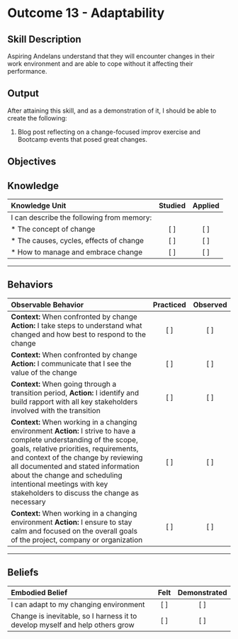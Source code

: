 # Outcome 13 - Adaptability

**Skill Description**
----------
Aspiring Andelans understand that they will encounter changes in their work environment and are able to cope without it affecting their performance.


**Output**
----------
After attaining this skill, and as a demonstration of it, I should be able to create the following:

1. Blog post reflecting on a change-focused improv exercise and Bootcamp events that posed great changes.


**Objectives**
----------

## **Knowledge**


| Knowledge Unit   |      Studied      | Applied |
|:-------------|:------------------:|:--------:|
| I can describe the following from memory: | | |
| * The concept of change  | [ ] |    [ ] |
| * The causes, cycles, effects of change  | [ ] |    [ ] |
| * How to manage and embrace change | [ ] |    [ ] |


----------


## **Behaviors**


| Observable Behavior   |      Practiced      | Observed |
|:-------------|:------------------:|:--------:|
| **Context:**  When confronted by change **Action:** I take steps to understand what changed and how best to respond to the change | [ ] |    [ ] |
| **Context:**  When confronted by change **Action:** I communicate that I see the value of the change | [ ] |    [ ] |
| **Context:** When going through a transition period, **Action:** I identify and build rapport with all key stakeholders involved with the transition | [ ] |    [ ] |
| **Context:** When working in a changing environment **Action:** I strive to have a complete understanding of the scope, goals, relative priorities, requirements, and context of the change by reviewing all documented and stated information about the change and scheduling intentional meetings with key stakeholders to discuss the change as necessary | [ ] |    [ ] |
| **Context:** When working in a changing environment **Action:** I ensure to stay calm and focused on the overall goals of the project, company or organization | [ ] |    [ ] |

----------


## **Beliefs**


| Embodied Belief   |      Felt      | Demonstrated |
|:-------------|:------------------:|:--------:|
| I can adapt to my changing environment |   [ ]   |   [ ] |
| Change is inevitable, so I harness it to develop myself and help others grow |   [ ]   |   [ ] |
